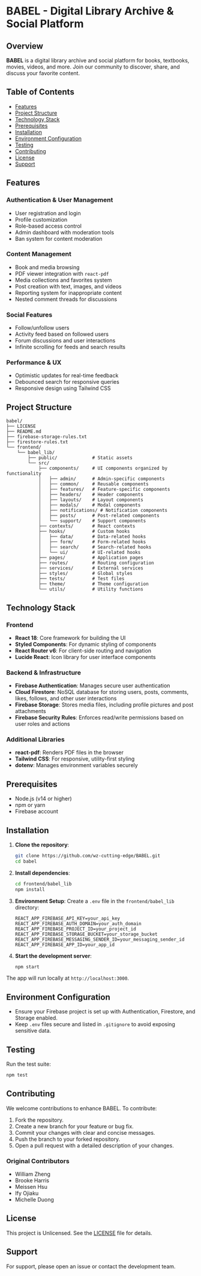 
# BABEL - Digital Library Archive & Social Platform

## Overview
**BABEL** is a digital library archive and social platform for books, textbooks, movies, videos, and more. Join our community to discover, share, and discuss your favorite content.

## Table of Contents
- [Features](#features)
- [Project Structure](#project-structure)
- [Technology Stack](#technology-stack)
- [Prerequisites](#prerequisites)
- [Installation](#installation)
- [Environment Configuration](#environment-configuration)
- [Testing](#testing)
- [Contributing](#contributing)
- [License](#license)
- [Support](#support)

## Features

### Authentication & User Management
- User registration and login
- Profile customization
- Role-based access control
- Admin dashboard with moderation tools
- Ban system for content moderation

### Content Management
- Book and media browsing
- PDF viewer integration with `react-pdf`
- Media collections and favorites system
- Post creation with text, images, and videos
- Reporting system for inappropriate content
- Nested comment threads for discussions

### Social Features
- Follow/unfollow users
- Activity feed based on followed users
- Forum discussions and user interactions
- Infinite scrolling for feeds and search results

### Performance & UX
- Optimistic updates for real-time feedback
- Debounced search for responsive queries
- Responsive design using Tailwind CSS

## Project Structure
```plaintext
babel/
├── LICENSE
├── README.md
├── firebase-storage-rules.txt
├── firestore-rules.txt
└── frontend/
    └── babel_lib/
        ├── public/             # Static assets
        └── src/
            ├── components/     # UI components organized by functionality
            │   ├── admin/      # Admin-specific components
            │   ├── common/     # Reusable components
            │   ├── features/   # Feature-specific components
            │   ├── headers/    # Header components
            │   ├── layouts/    # Layout components
            │   ├── modals/     # Modal components
            │   ├── notifications/ # Notification components
            │   ├── posts/      # Post-related components
            │   └── support/    # Support components
            ├── contexts/       # React contexts
            ├── hooks/          # Custom hooks
            │   ├── data/       # Data-related hooks
            │   ├── form/       # Form-related hooks
            │   ├── search/     # Search-related hooks
            │   └── ui/         # UI-related hooks
            ├── pages/          # Application pages
            ├── routes/         # Routing configuration
            ├── services/       # External services
            ├── styles/         # Global styles
            ├── tests/          # Test files
            ├── theme/          # Theme configuration
            └── utils/          # Utility functions
```

## Technology Stack

### Frontend
- **React 18**: Core framework for building the UI
- **Styled Components**: For dynamic styling of components
- **React Router v6**: For client-side routing and navigation
- **Lucide React**: Icon library for user interface components

### Backend & Infrastructure
- **Firebase Authentication**: Manages secure user authentication
- **Cloud Firestore**: NoSQL database for storing users, posts, comments, likes, follows, and other user interactions
- **Firebase Storage**: Stores media files, including profile pictures and post attachments
- **Firebase Security Rules**: Enforces read/write permissions based on user roles and actions

### Additional Libraries
- **react-pdf**: Renders PDF files in the browser
- **Tailwind CSS**: For responsive, utility-first styling
- **dotenv**: Manages environment variables securely

## Prerequisites
- Node.js (v14 or higher)
- npm or yarn
- Firebase account

## Installation

1. **Clone the repository**:
   ```bash
   git clone https://github.com/wz-cutting-edge/BABEL.git
   cd babel
   ```

2. **Install dependencies**:
   ```bash
   cd frontend/babel_lib
   npm install
   ```

3. **Environment Setup**:
   Create a `.env` file in the `frontend/babel_lib` directory:
   ```plaintext
   REACT_APP_FIREBASE_API_KEY=your_api_key
   REACT_APP_FIREBASE_AUTH_DOMAIN=your_auth_domain
   REACT_APP_FIREBASE_PROJECT_ID=your_project_id
   REACT_APP_FIREBASE_STORAGE_BUCKET=your_storage_bucket
   REACT_APP_FIREBASE_MESSAGING_SENDER_ID=your_messaging_sender_id
   REACT_APP_FIREBASE_APP_ID=your_app_id
   ```

4. **Start the development server**:
   ```bash
   npm start
   ```

The app will run locally at `http://localhost:3000`.

## Environment Configuration
- Ensure your Firebase project is set up with Authentication, Firestore, and Storage enabled.
- Keep `.env` files secure and listed in `.gitignore` to avoid exposing sensitive data.

## Testing
Run the test suite:
```bash
npm test
```

## Contributing
We welcome contributions to enhance BABEL. To contribute:
1. Fork the repository.
2. Create a new branch for your feature or bug fix.
3. Commit your changes with clear and concise messages.
4. Push the branch to your forked repository.
5. Open a pull request with a detailed description of your changes.

### Original Contributors
- William Zheng
- Brooke Harris
- Meissen Hsu
- Ify Ojiaku
- Michelle Duong

## License
This project is Unlicensed. See the [LICENSE](LICENSE) file for details.

## Support
For support, please open an issue or contact the development team.
